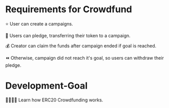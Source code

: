 # Requirements for Crowdfund

⭐ User can create a campaigns.

💸 Users can pledge, transferring their token to a campaign.

💰 Creator can claim the funds after campaign ended if goal is reached.

⏪ Otherwise, campaign did not reach it's goal, so users can withdraw their pledge.

# Development-Goal

👨‍👩‍👧‍👦 Learn how ERC20 Crowdfunding works.
